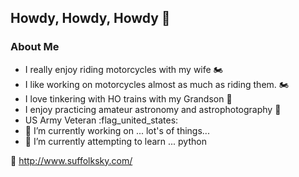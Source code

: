 ## Howdy, Howdy, Howdy 👋

<!--
**herseyc/herseyc** is a ✨ _special_ ✨ repository because its `README.md` (this file) appears on your GitHub profile.
-->

### About Me
- I really enjoy riding motorcycles with my wife 🏍
- I like working on motorcycles almost as much as riding them. 🏍
- I love tinkering with HO trains with my Grandson 🚆
- I enjoy practicing amateur astronomy and astrophotography 🔭
- US Army Veteran :flag_united_states:
- 🔭 I’m currently working on ... lot's of things...
- 🌱 I’m currently attempting to learn ... python

🔭 http://www.suffolksky.com/
